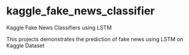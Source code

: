 # kaggle_fake_news_classifier
Kaggle Fake News Classifiers using LSTM

This projects demonstrates the prediction of fake news using LSTM on Kaggle Dataset
